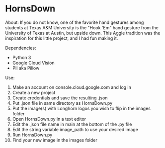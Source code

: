 # HornsDown

About:
If you do not know, one of the favorite hand gestures among students at Texas A&M University is the "Hook 'Em" hand gesture from the University of Texas at Austin, but upside down. This Aggie tradition was the inspiration for this little project, and I had fun making it.

Dependencies:
- Python 3
- Google Cloud Vision
- PIl aka Pillow

Use:
1. Make an account on console.cloud.google.com and log in
2. Create a new project
3. Create credentials and save the resulting .json
4. Put .json file in same directory as HornsDown.py
5. Put the image(s) with Longhorn logos you wish to flip in the images folder
6. Open HornsDown.py in a text editor
7. Edit the .json file name in main at the bottom of the .py file
8. Edit the string variable image_path to use your desired image
9. Run HornsDown.py
10. Find your new image in the images folder
